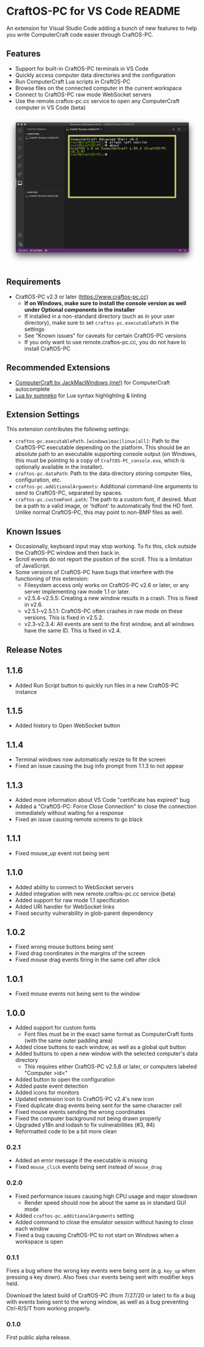 # CraftOS-PC for VS Code README

An extension for Visual Studio Code adding a bunch of new features to help you write ComputerCraft code easier through CraftOS-PC.

## Features

* Support for built-in CraftOS-PC terminals in VS Code
* Quickly access computer data directories and the configuration
* Run ComputerCraft Lua scripts in CraftOS-PC
* Browse files on the connected computer in the current workspace
* Connect to CraftOS-PC raw mode WebSocket servers
* Use the remote.craftos-pc.cc service to open any ComputerCraft computer in VS Code (beta)

![Screenshot](media/screenshot.png)

## Requirements

* CraftOS-PC v2.3 or later (https://www.craftos-pc.cc)
  * **If on Windows, make sure to install the console version as well under Optional components in the installer**
  * If installed in a non-standard directory (such as in your user directory), make sure to set `craftos-pc.executablePath` in the settings
  * See "Known issues" for caveats for certain CraftOS-PC versions
  * If you only want to use remote.craftos-pc.cc, you do not have to install CraftOS-PC

## Recommended Extensions

* [ComputerCraft by JackMacWindows (me!)](https://marketplace.visualstudio.com/items?itemName=jackmacwindows.vscode-computercraft) for ComputerCraft autocomplete
* [Lua by sumneko](https://marketplace.visualstudio.com/items?itemName=sumneko.lua) for Lua syntax highlighting & linting

## Extension Settings

This extension contributes the following settings:

* `craftos-pc.executablePath.[windows|mac|linux|all]`: Path to the CraftOS-PC executable depending on the platform. This should be an absolute path to an executable supporting console output (on Windows, this must be pointing to a copy of `CraftOS-PC_console.exe`, which is optionally available in the installer).
* `craftos-pc.dataPath`: Path to the data directory storing computer files, configuration, etc.
* `craftos-pc.additionalArguments`: Additional command-line arguments to send to CraftOS-PC, separated by spaces.
* `craftos-pc.customFont.path`: The path to a custom font, if desired. Must be a path to a valid image, or 'hdfont' to automatically find the HD font. Unlike normal CraftOS-PC, this may point to non-BMP files as well.

## Known Issues

* Occasionally, keyboard input may stop working. To fix this, click outside the CraftOS-PC window and then back in.
* Scroll events do not report the position of the scroll. This is a limitation of JavaScript.
* Some versions of CraftOS-PC have bugs that interfere with the functioning of this extension:
  * Filesystem access only works on CraftOS-PC v2.6 or later, or any server implementing raw mode 1.1 or later.
  * v2.5.4-v2.5.5: Creating a new window results in a crash. This is fixed in v2.6.
  * v2.5.1-v2.5.1.1: CraftOS-PC often crashes in raw mode on these versions. This is fixed in v2.5.2.
  * v2.3-v2.3.4: All events are sent to the first window, and all windows have the same ID. This is fixed in v2.4.

## Release Notes

## 1.1.6

* Added Run Script button to quickly run files in a new CraftOS-PC instance

## 1.1.5

* Added history to Open WebSocket button

## 1.1.4

* Terminal windows now automatically resize to fit the screen
* Fixed an issue causing the bug info prompt from 1.1.3 to not appear

## 1.1.3

* Added more information about VS Code "certificate has expired" bug
* Added a "CraftOS-PC: Force Close Connection" to close the connection immediately without waiting for a response
* Fixed an issue causing remote screens to go black

## 1.1.1

* Fixed mouse_up event not being sent

## 1.1.0

* Added ability to connect to WebSocket servers
* Added integration with new remote.craftos-pc.cc service (beta)
* Added support for raw mode 1.1 specification
* Added URI handler for WebSocket links
* Fixed security vulnerability in glob-parent dependency

## 1.0.2

* Fixed wrong mouse buttons being sent
* Fixed drag coordinates in the margins of the screen
* Fixed mouse drag events firing in the same cell after click

## 1.0.1

* Fixed mouse events not being sent to the window

## 1.0.0

* Added support for custom fonts
  * Font files must be in the exact same format as ComputerCraft fonts (with the same outer padding area)
* Added close buttons to each window, as well as a global quit button
* Added buttons to open a new window with the selected computer's data directory
  * This requires either CraftOS-PC v2.5.6 or later, or computers labeled "Computer &gt;id&lt;"
* Added button to open the configuration
* Added paste event detection
* Added icons for monitors
* Updated extension icon to CraftOS-PC v2.4's new icon
* Fixed duplicate drag events being sent for the same character cell
* Fixed mouse events sending the wrong coordinates
* Fixed the computer background not being drawn properly
* Upgraded y18n and lodash to fix vulnerabilities (#3, #4)
* Reformatted code to be a bit more clean

### 0.2.1

* Added an error message if the executable is missing
* Fixed `mouse_click` events being sent instead of `mouse_drag`

### 0.2.0

* Fixed performance issues causing high CPU usage and major slowdown
  * Render speed should now be about the same as in standard GUI mode
* Added `craftos-pc.additionalArguments` setting
* Added command to close the emulator session without having to close each window
* Fixed a bug causing CraftOS-PC to not start on Windows when a workspace is open

### 0.1.1

Fixes a bug where the wrong key events were being sent (e.g. `key_up` when pressing a key down). Also fixes `char` events being sent with modifier keys held.

Download the latest build of CraftOS-PC (from 7/27/20 or later) to fix a bug with events being sent to the wrong window, as well as a bug preventing Ctrl-R/S/T from working properly.

### 0.1.0

First public alpha release.
